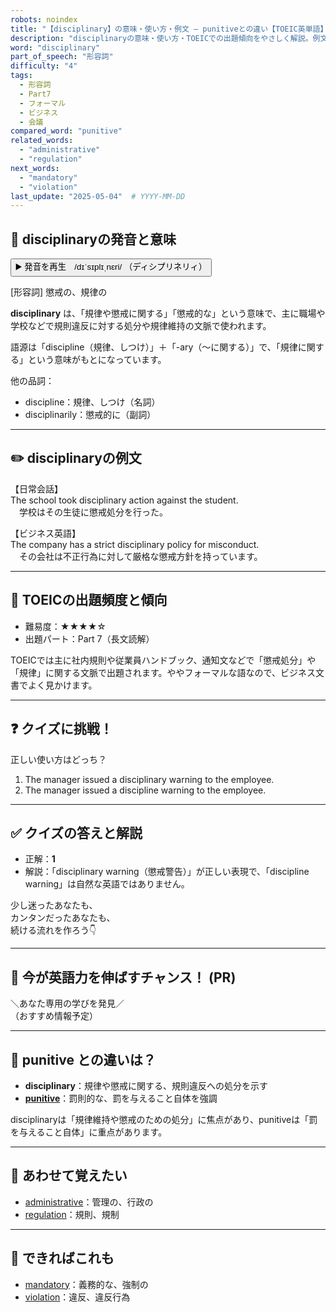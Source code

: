 ```yaml
---
robots: noindex
title: "【disciplinary】の意味・使い方・例文 ― punitiveとの違い【TOEIC英単語】"
description: "disciplinaryの意味・使い方・TOEICでの出題傾向をやさしく解説。例文・クイズ付きでpunitiveとの違いもわかりやすく学べます。"
word: "disciplinary"
part_of_speech: "形容詞"
difficulty: "4"
tags:
  - 形容詞
  - Part7
  - フォーマル
  - ビジネス
  - 会議
compared_word: "punitive"
related_words:
  - "administrative"
  - "regulation"
next_words:
  - "mandatory"
  - "violation"
last_update: "2025-05-04"  # YYYY-MM-DD
---
```


## 🔰 disciplinaryの発音と意味

<button class="play-audio" onclick="playTTS('disciplinary')">
  <span class="play-audio-main">
    ▶️ 発音を再生　/dɪˈsɪplɪˌnɛri/
  </span>
  <span class="play-audio-sub">
    （ディシプリネリィ）
  </span>
</button>

[形容詞] 懲戒の、規律の

**disciplinary** は、「規律や懲戒に関する」「懲戒的な」という意味で、主に職場や学校などで規則違反に対する処分や規律維持の文脈で使われます。

語源は「discipline（規律、しつけ）」＋「-ary（～に関する）」で、「規律に関する」という意味がもとになっています。

他の品詞：  
- discipline：規律、しつけ（名詞）
- disciplinarily：懲戒的に（副詞）

---

## ✏️ disciplinaryの例文

【日常会話】  
The school took disciplinary action against the student.  
　学校はその生徒に懲戒処分を行った。

【ビジネス英語】  
The company has a strict disciplinary policy for misconduct.  
　その会社は不正行為に対して厳格な懲戒方針を持っています。

---

## 🎯 TOEICの出題頻度と傾向

- 難易度：★★★★☆
- 出題パート：Part 7（長文読解）

TOEICでは主に社内規則や従業員ハンドブック、通知文などで「懲戒処分」や「規律」に関する文脈で出題されます。ややフォーマルな語なので、ビジネス文書でよく見かけます。

---

## ❓ クイズに挑戦！

正しい使い方はどっち？

1. The manager issued a disciplinary warning to the employee.  
2. The manager issued a discipline warning to the employee.

---

## ✅ クイズの答えと解説

- 正解：**1**
- 解説：「disciplinary warning（懲戒警告）」が正しい表現で、「discipline warning」は自然な英語ではありません。

少し迷ったあなたも、  
カンタンだったあなたも、  
続ける流れを作ろう👇️

---

## 🚀 今が英語力を伸ばすチャンス！ (PR)

<div class="info-center">
＼あなた専用の学びを発見／<br>  
（おすすめ情報予定）
</div>

---

## 🤔  punitive との違いは？

- **disciplinary**：規律や懲戒に関する、規則違反への処分を示す
- **[punitive](/word/punitive)**：罰則的な、罰を与えること自体を強調

disciplinaryは「規律維持や懲戒のための処分」に焦点があり、punitiveは「罰を与えること自体」に重点があります。

---

## 🧩 あわせて覚えたい

- [administrative](/word/administrative)：管理の、行政の
- [regulation](/word/regulation)：規則、規制

---

## 📖 できればこれも

- [mandatory](/word/mandatory)：義務的な、強制の
- [violation](/word/violation)：違反、違反行為

<!-- cvid: aid26_bid22 -->
